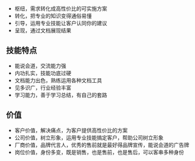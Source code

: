 
 - 枢纽，需求转化成高性价比的可实施方案 
 - 转化，把专业的知识变得通俗易懂 
 - 引导，运用专业技能让客户认同你的建议 
 - 呈现，通过文档展现结果 

## 技能特点
 - 能说会道，交流能力强
 - 内功扎实，技能功底过硬 
 - 文档能力出色，熟练运用各种文档工具 
 - 见多识广，行业经验丰富 
 - 学习能力，善于学习总结，有自己的套路 

## 价值
 - 客户价值，解决痛点，为客户提供高性价比的方案
 - 公司价值，树立形象，运用专业技能搞定客户，帮助公司树立形象 
 - 厂商价值，品牌代言人，优秀的售前就是最好得品牌宣传，能说会道的广告牌 
 - 岗位价值，身份多变，既是销售，也是售前，也是售后，可以客串多种身份 
